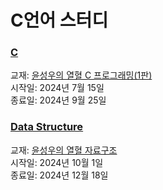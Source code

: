 # C언어 스터디

### [C](https://github.com/yyysolhhh/C_study/tree/main/C)  
교재: [윤성우의 열혈 C 프로그래밍(1판)](https://product.kyobobook.co.kr/detail/S000001421265)  
시작일: 2024년 7월 15일  
종료일: 2024년 9월 25일

### [Data Structure](https://github.com/yyysolhhh/C_study/tree/main/DataStructure)  
교재: [윤성우의 열혈 자료구조](https://product.kyobobook.co.kr/detail/S000001589149)  
시작일: 2024년 10월 1일  
종료일: 2024년 12월 18일

